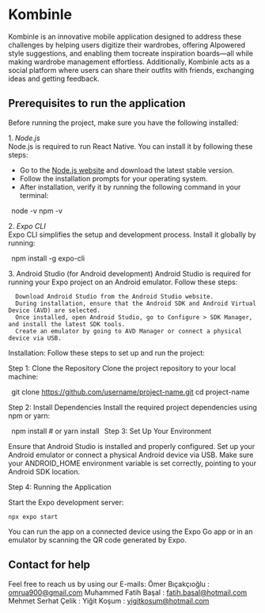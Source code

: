 # Kombinle

Kombinle is an innovative mobile application designed to address these challenges by helping users digitize their wardrobes,
offering AIpowered style suggestions, and enabling them tocreate inspiration boards—all while making wardrobe management effortless.
Additionally, Kombinle acts as a social platform where users can share their outfits with friends, exchanging
ideas and getting feedback. 



## Prerequisites to run the application

Before running the project, make sure you have the following installed:

1.⁠ ⁠*Node.js*  
   Node.js is required to run React Native. You can install it by following these steps:
   
   - Go to the [Node.js website](https://nodejs.org/) and download the latest stable version.
   - Follow the installation prompts for your operating system.
   - After installation, verify it by running the following command in your terminal:
       
⁠        node -v
       npm -v
        ⁠

2.⁠ ⁠*Expo CLI*  
   Expo CLI simplifies the setup and development process. Install it globally by running:
   
⁠    npm install -g expo-cli
    ⁠
   
3.⁠ ⁠Android Studio (for Android development)
    Android Studio is required for running your Expo project on an Android emulator. Follow these steps:
    
      Download Android Studio from the Android Studio website.
      During installation, ensure that the Android SDK and Android Virtual Device (AVD) are selected.
      Once installed, open Android Studio, go to Configure > SDK Manager, and install the latest SDK tools.
      Create an emulator by going to AVD Manager or connect a physical device via USB.
   
Installation:
Follow these steps to set up and run the project:

Step 1: Clone the Repository
  Clone the project repository to your local machine:
    
⁠     git clone https://github.com/username/project-name.git
    cd project-name
     ⁠
    
Step 2: Install Dependencies
  Install the required project dependencies using npm or yarn:
    
⁠     npm install
    # or
    yarn install
     ⁠
Step 3: Set Up Your Environment

  
  Ensure that Android Studio is installed and properly configured.
  Set up your Android emulator or connect a physical Android device via USB.
  Make sure your ANDROID_HOME environment variable is set correctly, pointing to your Android SDK location.
  
Step 4: Running the Application

  Start the Expo development server:
  
    npx expo start
    
You can run the app on a connected device using the Expo Go app or in an emulator by scanning the QR code generated by Expo.


## Contact for help
  Feel free to reach us by using our E-mails:
    Ömer Bıçakçıoğlu : omrua900@gmail.com
    Muhammed Fatih Başal : fatih.basal@hotmail.com
    Mehmet Serhat Çelik : 
    Yiğit Koşum : yigitkosum@hotmail.com
